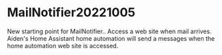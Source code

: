 # MailNotifier20221005
New starting point for MailNotifier..
Access a web site when mail arrives.  Aiden's Home Assistant home automation will send a messages when the home automation web site is accessed.
